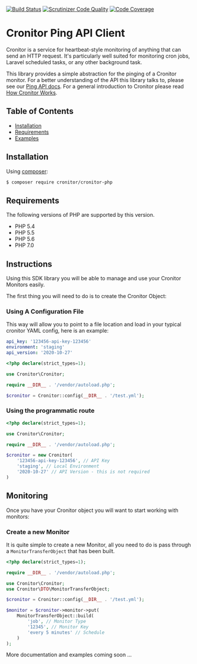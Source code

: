 [![Build Status](https://travis-ci.org/nathanielks/cronitor-io-php.svg?branch=master)](https://travis-ci.org/nathanielks/cronitor-io-php)
[![Scrutinizer Code Quality](https://scrutinizer-ci.com/g/nathanielks/cronitor-io-php/badges/quality-score.png?b=master)](https://scrutinizer-ci.com/g/nathanielks/cronitor-io-php/?branch=master)
[![Code Coverage](https://scrutinizer-ci.com/g/nathanielks/cronitor-io-php/badges/coverage.png?b=master)](https://scrutinizer-ci.com/g/nathanielks/cronitor-io-php/?branch=master)

# Cronitor Ping API Client

Cronitor is a service for heartbeat-style monitoring of anything that can send an HTTP request. It's particularly well suited for monitoring cron jobs, Laravel scheduled tasks, or any other background task.

This library provides a simple abstraction for the pinging of a Cronitor monitor. For a better understanding of the API this library talks to, please see our [Ping API docs](https://cronitor.io/docs/ping-api). For a general introduction to Cronitor please read [How Cronitor Works](https://cronitor.io/docs/how-cronitor-works).

## Table of Contents

+ [Installation](#installation)
+ [Requirements](#requirements)
+ [Examples](#examples)

## Installation

Using [composer](https://packagist.org/packages/nathanielks/cronitor-io-php):

```bash
$ composer require cronitor/cronitor-php
```

## Requirements

The following versions of PHP are supported by this version.

+ PHP 5.4
+ PHP 5.5
+ PHP 5.6
+ PHP 7.0

## Instructions

Using this SDK library you will be able to manage and use your Cronitor Monitors easily.

The first thing you will need to do is to create the Cronitor Object:

### Using A Configuration File

This way will allow you to point to a file location and load in your typical cronitor YAML config, here is an example:

```yaml
api_key: '123456-api-key-123456'
environment: 'staging'
api_version: '2020-10-27'

```

```php
<?php declare(strict_types=1);

use Cronitor\Cronitor;

require __DIR__ . '/vendor/autoload.php';

$cronitor = Cronitor::config(__DIR__ . '/test.yml');
```

### Using the programmatic route

```php
<?php declare(strict_types=1);

use Cronitor\Cronitor;

require __DIR__ . '/vendor/autoload.php';

$cronitor = new Cronitor(
    '123456-api-key-123456', // API Key
    'staging', // Local Environment
    '2020-10-27' // API Version - this is not required
)
```

## Monitoring

Once you have your Cronitor object you will want to start working with monitors:

### Create a new Monitor

It is quite simple to create a new Monitor, all you need to do is pass through a `MonitorTransferObject` that has been built.

```php
<?php declare(strict_types=1);

require __DIR__ . '/vendor/autoload.php';

use Cronitor\Cronitor;
use Cronitor\DTO\MonitorTransferObject;

$cronitor = Cronitor::config(__DIR__ . '/test.yml');

$monitor = $cronitor->monitor->put(
    MonitorTransferObject::build(
        'job', // Monitor Type
        '12345', // Monitor Key
        'every 5 minutes' // Schedule
    )
);
```


More documentation and examples coming soon ...